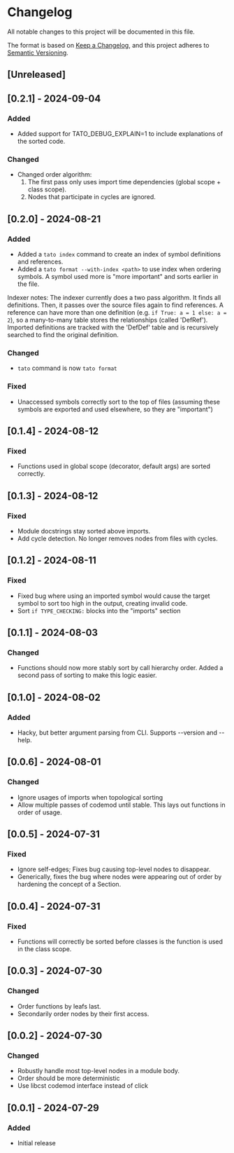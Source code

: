# Changelog

All notable changes to this project will be documented in this file.

The format is based on [Keep a Changelog](https://keepachangelog.com/en/1.1.0/),
and this project adheres to [Semantic Versioning](https://semver.org/spec/v2.0.0.html).

## [Unreleased]

## [0.2.1] - 2024-09-04

### Added
- Added support for TATO_DEBUG_EXPLAIN=1 to include explanations of the sorted code.


### Changed
- Changed order algorithm:
    1) The first pass only uses import time dependencies (global scope + class scope).
    2) Nodes that participate in cycles are ignored.

## [0.2.0] - 2024-08-21

### Added
- Added a `tato index` command to create an index of symbol definitions and references.
- Added a `tato format --with-index <path>` to use index when ordering symbols. A symbol used more is "more important" and sorts earlier in the file.

Indexer notes:
The indexer currently does a two pass algorithm. It finds all definitions. 
Then, it passes over the source files again to find references. 
A reference can have more than one definition (e.g. `if True: a = 1 else: a = 2`),
so a many-to-many table stores the relationships (called 'DefRef').
Imported definitions are tracked with the 'DefDef' table and is recursively
searched to find the original definition.

### Changed
- `tato` command is now `tato format`

### Fixed
- Unaccessed symbols correctly sort to the top of files (assuming these symbols are exported and used elsewhere, so they are "important")


## [0.1.4] - 2024-08-12

### Fixed
- Functions used in global scope (decorator, default args) are sorted correctly.


## [0.1.3] - 2024-08-12

### Fixed
- Module docstrings stay sorted above imports.
- Add cycle detection. No longer removes nodes from files with cycles.


## [0.1.2] - 2024-08-11

### Fixed
- Fixed bug where using an imported symbol would cause the target symbol to sort too high in the output, creating invalid code.
- Sort `if TYPE_CHECKING:` blocks into the "imports" section


## [0.1.1] - 2024-08-03

### Changed
- Functions should now more stably sort by call hierarchy order. Added a second pass of sorting to make this logic easier.


## [0.1.0] - 2024-08-02

### Added
- Hacky, but better argument parsing from CLI. Supports --version and --help.


## [0.0.6] - 2024-08-01

### Changed
- Ignore usages of imports when topological sorting
- Allow multiple passes of codemod until stable. This lays out functions in order of usage.


## [0.0.5] - 2024-07-31

### Fixed
- Ignore self-edges; Fixes bug causing top-level nodes to disappear.
- Generically, fixes the bug where nodes were appearing out of order by hardening the concept of a Section.

## [0.0.4] - 2024-07-31

### Fixed
- Functions will correctly be sorted before classes is the function is used in the class scope.


## [0.0.3] - 2024-07-30

### Changed
- Order functions by leafs last.
- Secondarily order nodes by their first access.


## [0.0.2] - 2024-07-30

### Changed
- Robustly handle most top-level nodes in a module body.
- Order should be more deterministic
- Use libcst codemod interface instead of click


## [0.0.1] - 2024-07-29

### Added
- Initial release